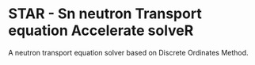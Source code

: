 # STAR - Sn neutron Transport equation Accelerate solveR
A neutron transport equation solver based on Discrete Ordinates Method.

